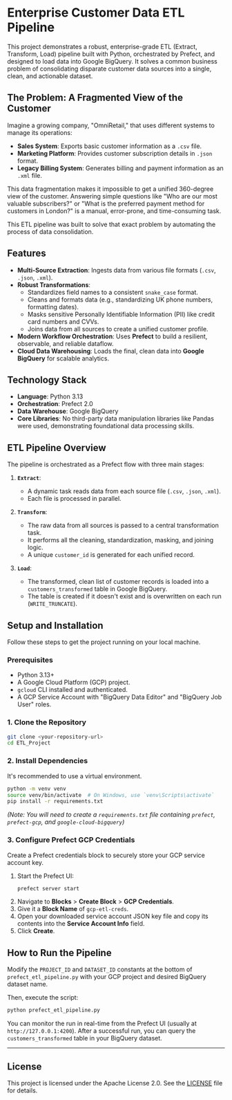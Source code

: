# Enterprise Customer Data ETL Pipeline

This project demonstrates a robust, enterprise-grade ETL (Extract, Transform, Load) pipeline built with Python, orchestrated by Prefect, and designed to load data into Google BigQuery. It solves a common business problem of consolidating disparate customer data sources into a single, clean, and actionable dataset.

## The Problem: A Fragmented View of the Customer

Imagine a growing company, "OmniRetail," that uses different systems to manage its operations:
*   **Sales System**: Exports basic customer information as a `.csv` file.
*   **Marketing Platform**: Provides customer subscription details in `.json` format.
*   **Legacy Billing System**: Generates billing and payment information as an `.xml` file.

This data fragmentation makes it impossible to get a unified 360-degree view of the customer. Answering simple questions like "Who are our most valuable subscribers?" or "What is the preferred payment method for customers in London?" is a manual, error-prone, and time-consuming task.

This ETL pipeline was built to solve that exact problem by automating the process of data consolidation.

## Features

*   **Multi-Source Extraction**: Ingests data from various file formats (`.csv`, `.json`, `.xml`).
*   **Robust Transformations**:
    *   Standardizes field names to a consistent `snake_case` format.
    *   Cleans and formats data (e.g., standardizing UK phone numbers, formatting dates).
    *   Masks sensitive Personally Identifiable Information (PII) like credit card numbers and CVVs.
    *   Joins data from all sources to create a unified customer profile.
*   **Modern Workflow Orchestration**: Uses **Prefect** to build a resilient, observable, and reliable dataflow.
*   **Cloud Data Warehousing**: Loads the final, clean data into **Google BigQuery** for scalable analytics.

## Technology Stack

*   **Language**: Python 3.13
*   **Orchestration**: Prefect 2.0
*   **Data Warehouse**: Google BigQuery
*   **Core Libraries**: No third-party data manipulation libraries like Pandas were used, demonstrating foundational data processing skills.

## ETL Pipeline Overview

The pipeline is orchestrated as a Prefect flow with three main stages:

1.  **`Extract`**:
    *   A dynamic task reads data from each source file (`.csv`, `.json`, `.xml`).
    *   Each file is processed in parallel.

2.  **`Transform`**:
    *   The raw data from all sources is passed to a central transformation task.
    *   It performs all the cleaning, standardization, masking, and joining logic.
    *   A unique `customer_id` is generated for each unified record.

3.  **`Load`**:
    *   The transformed, clean list of customer records is loaded into a `customers_transformed` table in Google BigQuery.
    *   The table is created if it doesn't exist and is overwritten on each run (`WRITE_TRUNCATE`).

## Setup and Installation

Follow these steps to get the project running on your local machine.

### Prerequisites
*   Python 3.13+
*   A Google Cloud Platform (GCP) project.
*   `gcloud` CLI installed and authenticated.
*   A GCP Service Account with "BigQuery Data Editor" and "BigQuery Job User" roles.

### 1. Clone the Repository
```bash
git clone <your-repository-url>
cd ETL_Project
```

### 2. Install Dependencies
It's recommended to use a virtual environment.
```bash
python -m venv venv
source venv/bin/activate  # On Windows, use `venv\Scripts\activate`
pip install -r requirements.txt
```
*(Note: You will need to create a `requirements.txt` file containing `prefect`, `prefect-gcp`, and `google-cloud-bigquery`)*

### 3. Configure Prefect GCP Credentials
Create a Prefect credentials block to securely store your GCP service account key.

1.  Start the Prefect UI:
    ```bash
    prefect server start
    ```
2.  Navigate to **Blocks** > **Create Block** > **GCP Credentials**.
3.  Give it a **Block Name** of `gcp-etl-creds`.
4.  Open your downloaded service account JSON key file and copy its contents into the **Service Account Info** field.
5.  Click **Create**.

## How to Run the Pipeline

Modify the `PROJECT_ID` and `DATASET_ID` constants at the bottom of `prefect_etl_pipeline.py` with your GCP project and desired BigQuery dataset name.

Then, execute the script:
```bash
python prefect_etl_pipeline.py
```

You can monitor the run in real-time from the Prefect UI (usually at `http://127.0.0.1:4200`). After a successful run, you can query the `customers_transformed` table in your BigQuery dataset.

---

## License

This project is licensed under the Apache License 2.0. See the [LICENSE](LICENSE) file for details.
